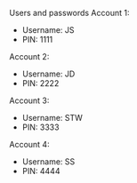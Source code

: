 Users and passwords
Account 1:
- Username: JS
- PIN: 1111

Account 2:
- Username: JD
- PIN: 2222

Account 3:
- Username: STW
- PIN: 3333

Account 4:
- Username: SS
- PIN: 4444
